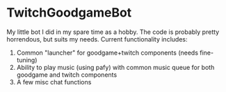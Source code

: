 # TwitchGoodgameBot
My little bot I did in my spare time as a hobby. The code is probably pretty horrendous, but suits my needs. Current functionality includes: 
1. Common "launcher" for goodgame+twitch components (needs fine-tuning)
2. Ability to play music (using pafy) with common music queue for both goodgame and twitch components
3. A few misc chat functions
